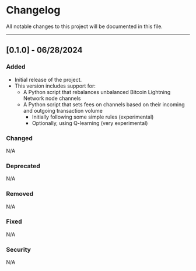 # Changelog

All notable changes to this project will be documented in this file.

******************************************

## [0.1.0] - 06/28/2024
### Added
- Initial release of the project.
- This version includes support for:
	- A Python script that rebalances unbalanced Bitcoin Lightning Network node channels
	- A Python script that sets fees on channels based on their incoming and outgoing transaction volume
		- Initially following some simple rules (experimental)
		- Optionally, using Q-learning (very experimental)

### Changed
N/A

### Deprecated
N/A

### Removed
N/A

### Fixed
N/A

### Security
N/A

